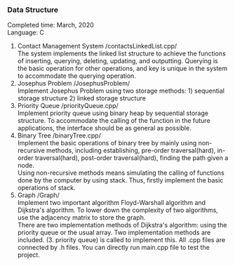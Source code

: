 ### Data Structure
Completed time: March, 2020  
Language: C
  
1.  Contact Management System /contactsLinkedList.cpp/  
    The system implements the linked list structure to achieve the functions of inserting, querying, deleting, updating, and outputting.
    Querying is the basic operation for other operations, and key is unique in the system to accommodate the querying operation.
2.  Josephus Problem /JosephusProblem/  
    Implement Josephus Problem using two storage methods: 1) sequential storage structure 2) linked storage structure
3.  Priority Queue /priorityQueue.cpp/  
    Implement priority queue using binary heap by sequential storage structure.
    To accommodate the calling of the function in the future applications, the interface should be as general as possible.
4.  Binary Tree /binaryTree.cpp/  
    Implement the basic operations of binary tree by mainly using non-recursive methods, including establishing, pre-order traversal(hard), in-order 
    traversal(hard), post-order traversal(hard), finding the path given a node.  
    Using non-recursive methods means simulating the calling of functions done by the computer by using stack. Thus, firstly implement the basic operations of
    stack.
5.  Graph /Graph/  
    Implement two important algorithm Floyd-Warshall algorithm and Dijkstra's algorithm. To lower down the complexity of two algorithms, use the adjacency matrix to
    store the graph.  
    There are two implementation methods of Dijkstra's algorithm: using the priority queue or the usual array. Two implementation methods are
    included. (3. priority queue) is called to implement this.
    All .cpp files are connected by .h files. You can directly run main.cpp file to test the project.
